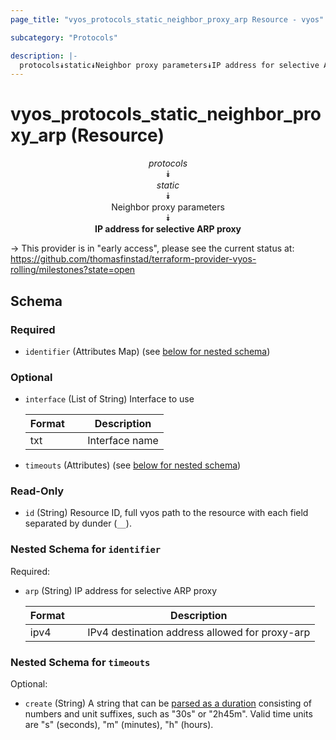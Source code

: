 ```yaml
---
page_title: "vyos_protocols_static_neighbor_proxy_arp Resource - vyos"

subcategory: "Protocols"

description: |- 
  protocols⯯static⯯Neighbor proxy parameters⯯IP address for selective ARP proxy
---
```


# vyos_protocols_static_neighbor_proxy_arp (Resource)
<center>

*protocols*  
⯯  
*static*  
⯯  
Neighbor proxy parameters  
⯯  
**IP address for selective ARP proxy**


</center>

-> This provider is in "early access", please see the current status at: https://github.com/thomasfinstad/terraform-provider-vyos-rolling/milestones?state=open

## Schema

### Required

- `identifier` (Attributes Map) (see [below for nested schema](#nestedatt--identifier))

### Optional

- `interface` (List of String) Interface to use

    |Format  &emsp;|Description     |
    |----------|------------------|
    |txt     &emsp;|Interface name  |
- `timeouts` (Attributes) (see [below for nested schema](#nestedatt--timeouts))

### Read-Only

- `id` (String) Resource ID, full vyos path to the resource with each field separated by dunder (`__`).

<a id="nestedatt--identifier"></a>
### Nested Schema for `identifier`

Required:

- `arp` (String) IP address for selective ARP proxy

    |Format  &emsp;|Description                                     |
    |----------|--------------------------------------------------|
    |ipv4    &emsp;|IPv4 destination address allowed for proxy-arp  |


<a id="nestedatt--timeouts"></a>
### Nested Schema for `timeouts`

Optional:

- `create` (String) A string that can be [parsed as a duration](https://pkg.go.dev/time#ParseDuration) consisting of numbers and unit suffixes, such as &#34;30s&#34; or &#34;2h45m&#34;. Valid time units are &#34;s&#34; (seconds), &#34;m&#34; (minutes), &#34;h&#34; (hours).  
